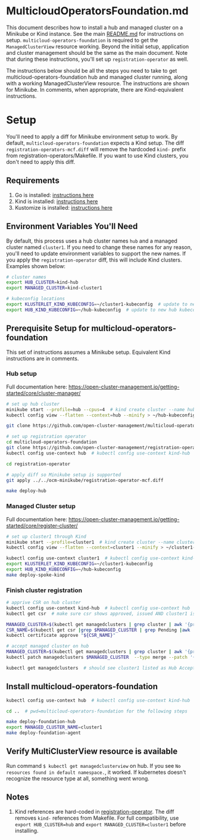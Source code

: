 # MulticloudOperatorsFoundation.md
This document describes how to install a hub and managed cluster on a Minikube or Kind instance. See the main [README.md](README.md) for instructions on setup. `multicloud-operators-foundation` is required to get the `ManagedClusterView` resource working. Beyond the initial setup, application and cluster management should be the same as the main document. Note that during these instructions, you'll set up `registration-operator` as well.

The instructions below should be all the steps you need to take to get multicloud-operators-foundation hub and managed cluster running, along with a working ManagedClusterView resource. The instructions are shown for Minikube. In comments, when appropriate, there are Kind-equivalent instructions. 

# Setup
You'll need to apply a diff for Minikube environment setup to work. By default, `multicloud-operators-foundation` expects a Kind setup. The diff `registration-operators-mcf.diff` will remove the hardcoded `kind-` prefix from registration-operators/Makefile. If you want to use Kind clusters, you don't need to apply this diff.

## Requirements
1. Go is installed: [instructions here](https://golang.org/doc/install)
2. Kind is installed: [instructions here](https://kind.sigs.k8s.io/docs/user/quick-start/#installation)
3. Kustomize is installed: [instructions here](https://kubectl.docs.kubernetes.io/installation/kustomize/)

## Environment Variables You'll Need
By default, this process uses a hub cluster names `hub` and a managed cluster named `cluster1`. If you need to change these names for any reason, you'll need to update environment variables to support the new names. If you apply the `registration-operator` diff, this will include Kind clusters. Examples shown below:

```bash
# cluster names
export HUB_CLUSTER=kind-hub
export MANAGED_CLUSTER=kind-cluster1

# kubeconfig locations
export KLUSTERLET_KIND_KUBECONFIG=~/cluster1-kubeconfig  # update to new cluster info location
export HUB_KIND_KUBECONFIG=~/hub-kubeconfig  # update to new hub kubeconfig location
```

## Prerequisite Setup for multicloud-operators-foundation
This set of instructions assumes a Minikube setup. Equivalent Kind instructions are in comments.

### Hub setup
Full documentation here: https://open-cluster-management.io/getting-started/core/cluster-manager/

```bash
# set up hub cluster
minikube start --profile=hub --cpus=4  # kind create cluster --name hub
kubectl config view --flatten --context=hub --minify > ~/hub-kubeconfig  # kind get kubeconfig --name hub --internal > ~/hub-kubeconfig

git clone https://github.com/open-cluster-management/multicloud-operators-foundation.git  # "ideal" path: ~/go/src/github.com/open-cluster-management

# set up registration operator
cd multicloud-operators-foundation
git clone https://github.com/open-cluster-management/registration-operator
kubectl config use-context hub  # kubectl config use-context kind-hub

cd registration-operator

# apply diff so Minikube setup is supported
git apply ../../ocm-minikube/registration-operator-mcf.diff

make deploy-hub
```

### Managed Cluster setup
Full documentation here: https://open-cluster-management.io/getting-started/core/register-cluster/

```bash
# set up cluster1 through Kind
minikube start --profile=cluster1  # kind create cluster --name cluster1
kubectl config view --flatten --context=cluster1 --minify > ~/cluster1-kubeconfig  # kind get kubeconfig --name cluster1 --internal > ~/cluster1-kubeconfig 

kubectl config use-context cluster1  # kubectl config use-context kind-cluster1 
export KLUSTERLET_KIND_KUBECONFIG=~/cluster1-kubeconfig
export HUB_KIND_KUBECONFIG=~/hub-kubeconfig
make deploy-spoke-kind
```

### Finish cluster registration
```bash
# apprive CSR on hub cluster
kubectl config use-context kind-hub  # kubectl config use-context hub
kubectl get csr  # make sure csr shows approved, issued AND cluster1 is Pending

MANAGED_CLUSTER=$(kubectl get managedclusters | grep cluster | awk '{print $1}')
CSR_NAME=$(kubectl get csr |grep $MANAGED_CLUSTER | grep Pending |awk '{print $1}')
kubectl certificate approve "${CSR_NAME}"

# accept managed cluster on hub
MANAGED_CLUSTER=$(kubectl get managedclusters | grep cluster | awk '{print $1}')
kubectl patch managedclusters $MANAGED_CLUSTER  --type merge --patch '{"spec":{"hubAcceptsClient":true}}'

kubectl get managedclusters  # should see cluster1 listed as Hub Accepted, JOINED True and AVAILABLE True
```

## Install multicloud-operators-foundation
```bash
kubectl config use-context hub  # kubectl config use-context kind-hub 

cd ..  # pwd=multicloud-operators-foundation for the following steps

make deploy-foundation-hub
export MANAGED_CLUSTER_NAME=cluster1
make deploy-foundation-agent
```

## Verify MultiClusterView resource is available
Run command `$ kubectl get managedclusterview` on hub. If you see `No resources found in default namespace.`, it worked. If kubernetes doesn't recognize the resource type at all, something went wrong. 

## Notes
1. Kind references are hard-coded in [registration-operator](https://github.com/open-cluster-management/registration-operator). The diff removes `kind-` references from Makefile. For full compatibility, use `export HUB_CLUSTER=hub` and `export MANAGED_CLUSTER=cluster1` before installing. 
